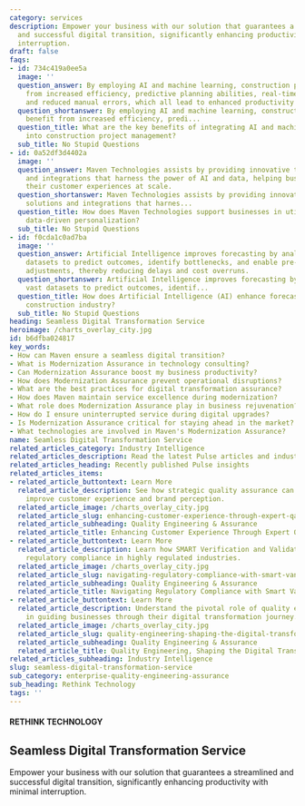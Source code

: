```yaml
---
category: services
description: Empower your business with our solution that guarantees a streamlined
  and successful digital transition, significantly enhancing productivity with minimal
  interruption.
draft: false
faqs:
- id: 734c419a0ee5a
  image: ''
  question_answer: By employing AI and machine learning, construction projects benefit
    from increased efficiency, predictive planning abilities, real-time design optimization,
    and reduced manual errors, which all lead to enhanced productivity and cost savings.
  question_shortanswer: By employing AI and machine learning, construction projects
    benefit from increased efficiency, predi...
  question_title: What are the key benefits of integrating AI and machine learning
    into construction project management?
  sub_title: No Stupid Questions
- id: 0a52df3d4402a
  image: ''
  question_answer: Maven Technologies assists by providing innovative technology solutions
    and integrations that harness the power of AI and data, helping businesses improve
    their customer experiences at scale.
  question_shortanswer: Maven Technologies assists by providing innovative technology
    solutions and integrations that harnes...
  question_title: How does Maven Technologies support businesses in utilizing AI and
    data-driven personalization?
  sub_title: No Stupid Questions
- id: f0cda1c0ad7ba
  image: ''
  question_answer: Artificial Intelligence improves forecasting by analyzing vast
    datasets to predict outcomes, identify bottlenecks, and enable pre-emptive strategy
    adjustments, thereby reducing delays and cost overruns.
  question_shortanswer: Artificial Intelligence improves forecasting by analyzing
    vast datasets to predict outcomes, identif...
  question_title: How does Artificial Intelligence (AI) enhance forecasting in the
    construction industry?
  sub_title: No Stupid Questions
heading: Seamless Digital Transformation Service
heroimage: /charts_overlay_city.jpg
id: b6dfba024817
key_words:
- How can Maven ensure a seamless digital transition?
- What is Modernization Assurance in technology consulting?
- Can Modernization Assurance boost my business productivity?
- How does Modernization Assurance prevent operational disruptions?
- What are the best practices for digital transformation assurance?
- How does Maven maintain service excellence during modernization?
- What role does Modernization Assurance play in business rejuvenation?
- How do I ensure uninterrupted service during digital upgrades?
- Is Modernization Assurance critical for staying ahead in the market?
- What technologies are involved in Maven's Modernization Assurance?
name: Seamless Digital Transformation Service
related_articles_category: Industry Intelligence
related_articles_description: Read the latest Pulse articles and industry insights.
related_articles_heading: Recently published Pulse insights
related_articles_items:
- related_article_buttontext: Learn More
  related_article_description: See how strategic quality assurance can significantly
    improve customer experience and brand perception.
  related_article_image: /charts_overlay_city.jpg
  related_article_slug: enhancing-customer-experience-through-expert-qa
  related_article_subheading: Quality Engineering & Assurance
  related_article_title: Enhancing Customer Experience Through Expert QA
- related_article_buttontext: Learn More
  related_article_description: Learn how SMART Verification and Validation streamline
    regulatory compliance in highly regulated industries.
  related_article_image: /charts_overlay_city.jpg
  related_article_slug: navigating-regulatory-compliance-with-smart-vandv
  related_article_subheading: Quality Engineering & Assurance
  related_article_title: Navigating Regulatory Compliance with Smart VandV
- related_article_buttontext: Learn More
  related_article_description: Understand the pivotal role of quality engineering
    in guiding businesses through their digital transformation journey.
  related_article_image: /charts_overlay_city.jpg
  related_article_slug: quality-engineering-shaping-the-digital-transformation
  related_article_subheading: Quality Engineering & Assurance
  related_article_title: Quality Engineering, Shaping the Digital Transformation
related_articles_subheading: Industry Intelligence
slug: seamless-digital-transformation-service
sub_category: enterprise-quality-engineering-assurance
sub_heading: Rethink Technology
tags: ''
---
```


#### RETHINK TECHNOLOGY
## Seamless Digital Transformation Service
Empower your business with our solution that guarantees a streamlined and successful digital transition, significantly enhancing productivity with minimal interruption.